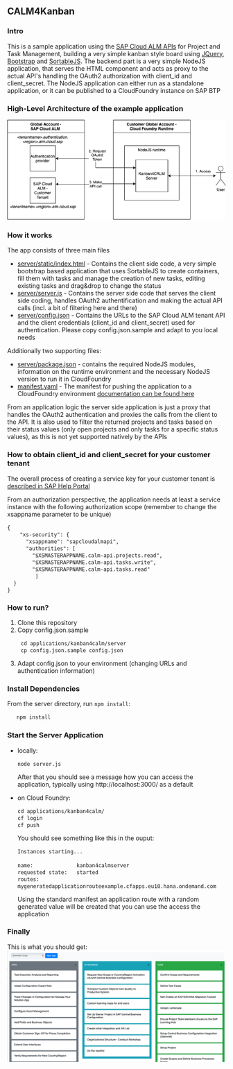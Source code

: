 ## CALM4Kanban
 
### Intro
This is a sample application using the [SAP Cloud ALM APIs](https://api.sap.com/package/SAPCloudALM/rest) for Project and Task Management, building a very simple kanban style board using [JQuery](https://jquery.com), [Bootstrap](https://getbootstrap.com) and [SortableJS](https://github.com/SortableJS/Sortable).
The backend part is a very simple NodeJS application, that serves the HTML component and acts as proxy to the actual API's handling the OAuth2 authorization with client_id and client_secret. The NodeJS application can either run as a standalone application, or it can be published to a CloudFoundry instance on SAP BTP

### High-Level Architecture of the example application

![High Level Architecture](HL_Architecture.drawio.png)


### How it works

The app consists of three main files
- [server/static/index.html](server/static/index.html) - Contains the client side code, a very simple bootstrap based application that uses SortableJS to create containers, fill them with tasks and manage the creation of new tasks, editing existing tasks and drag&drop to change the status
- [server/server.js](server/server.js) - Contains the server side code that serves the client side coding, handles OAuth2 authentification and making the actual API calls (incl. a bit of filtering here and there)
- [server/config.json](server/config.json) - Contains the URLs to the SAP Cloud ALM tenant API and the client credentials (client_id and client_secret) used for authentication. Please copy config.json.sample and adapt to you local needs

Additionally two supporting files:
- [server/package.json](server/package.json) - contains the required NodeJS modules, information on the runtime environment and the necessary NodeJS version to run it in CloudFoundry
- [manifest.yaml](manifest.yaml) - The manifest for pushing the application to a CloudFoundry environment [documentation can be found here](https://help.sap.com/viewer/6a4563286d06419cb9927ef448c67432/LATEST/en-US/e68e33b67c844689b07abf70e7ca5bc8.html)

From an application logic the server side application is just a proxy that handles the OAuth2 authentication and proxies the calls from the client to the API. It is also used to filter the returned projects and tasks based on their status values (only open projects and only tasks for a specific status values), as this is not yet supported natively by the APIs

### How to obtain client_id and client_secret for your customer tenant

The overall process of creating a service key for your customer tenant is [described in SAP Help Portal](https://help.sap.com/viewer/08879d094f3b4de3ac67832f4a56a6de/2021-06-30/en-US/704b5dc854f549888a238f94015e1eac.html)

From an authorization perspective, the application needs at least a service instance with the following authorization scope (remember to change the xsappname parameter to be unique)

```
{
    "xs-security": {
      "xsappname": "sapcloudalmapi",
      "authorities": [
        "$XSMASTERAPPNAME.calm-api.projects.read", 
        "$XSMASTERAPPNAME.calm-api.tasks.write", 
        "$XSMASTERAPPNAME.calm-api.tasks.read"
         ]
  }
}
```



### How to run?

1. Clone this repository
2. Copy config.json.sample
   ```
    cd applications/kanban4calm/server
    cp config.json.sample config.json
    ```
3. Adapt config.json to your environment (changing URLs and authentication information)

### Install Dependencies

From the server directory, run `npm install`:

```sh
   npm install
```

### Start the Server Application

   - locally:
      ```
      node server.js
      ```
      After that you should see a message how you can access the application, typically using http://localhost:3000/ as a default

   - on Cloud Foundry:
      ```
      cd applications/kanban4calm/
      cf login
      cf push
      ```
      You should see something like this in the ouput:
      ```
      Instances starting...

      name:              kanban4calmserver
      requested state:   started
      routes:            mygeneratedapplicationrouteexample.cfapps.eu10.hana.ondemand.com
      ```

      Using the standard manifest an application route with a random generated value will be created that you can use the access the application


### Finally

This is what you should get:
![Example Screenshot](ExampleScreenshot.png)

